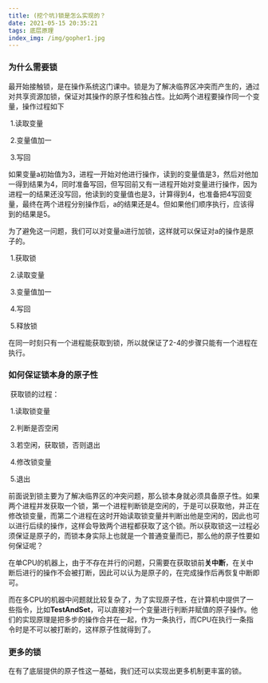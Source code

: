 ```yaml
---
title: (挖个坑)锁是怎么实现的？
date: 2021-05-15 20:35:21
tags: 底层原理
index_img: /img/gopher1.jpg
---
```




### 为什么需要锁

​		最开始接触锁，是在操作系统这门课中。锁是为了解决临界区冲突而产生的，通过对共享资源加锁，保证对其操作的原子性和独占性。比如两个进程要操作同一个变量，操作过程如下

​		1.读取变量

​		2.变量值加一

​		3.写回

如果变量a初始值为3，进程一开始对他进行操作，读到的变量值是3，然后对他加一得到结果为4，同时准备写回，但写回前又有一进程开始对变量进行操作，因为进程一的结果还没写回，他读到的变量值也是3，计算得到4，也准备把4写回变量，最终在两个进程分别操作后，a的结果还是4。但如果他们顺序执行，应该得到的结果是5。

为了避免这一问题，我们可以对变量a进行加锁，这样就可以保证对a的操作是原子的。

​		1.获取锁		

​		2.读取变量

​		3.变量值加一

​		4.写回

​		5.释放锁

在同一时刻只有一个进程能获取到锁，所以就保证了2-4的步骤只能有一个进程在执行。

### 如何保证锁本身的原子性

​		获取锁的过程：

​		1.读取锁变量

​		2.判断是否空闲

​		3.若空闲，获取锁，否则退出

​		4.修改锁变量

​		5.退出



​		前面说到锁主要为了解决临界区的冲突问题，那么锁本身就必须具备原子性。如果两个进程并发获取一个锁，第一个进程判断锁是空闲的，于是可以获取他，并正在修改锁变量，而第二个进程在这时开始读取锁变量并判断出他是空闲的，因此也可以进行后续的操作，这样会导致两个进程都获取了这个锁。所以获取锁这一过程必须保证是原子的，而锁本身实际上也就是一个普通变量而已，那么他的原子性要如何保证呢？



​		在单CPU的机器上，由于不存在并行的问题，只需要在获取锁前**关中断**，在关中断后进行的操作不会被打断，因此可以认为是原子的，在完成操作后再恢复中断即可。

​		而在多CPU的机器中问题就比较复杂了，为了实现原子性，在计算机中提供了一些指令，比如**TestAndSet**，可以直接对一个变量进行判断并赋值的原子操作。他们的实现原理是把多步的操作合并在一起，作为一条执行，而CPU在执行一条指令时是不可以被打断的，这样原子性就得到了。



### 更多的锁

​		在有了底层提供的原子性这一基础，我们还可以实现出更多机制更丰富的锁。









